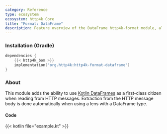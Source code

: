 ```yaml
---
category: Reference
type: ecosystem
ecosystem: http4k Core
title: "Format: DataFrame"
description: Feature overview of the DataFrame http4k-format module, allowing for automatic extraction of DataFrames from HTTP messages.
---
```



### Installation (Gradle)

```kotlin
dependencies {
    {{< http4k_bom >}}
    implementation("org.http4k:http4k-format-dataframe")
}
```

### About
This module adds the ability to use [Kotlin DataFrames](https://kotlin.github.io/dataframe) as a first-class citizen when reading from HTTP messages. Extraction from the HTTP message body is done automatically when using a lens with a DataFrame type.

#### Code

{{< kotlin file="example.kt" >}}

[http4k]: https://http4k.org
